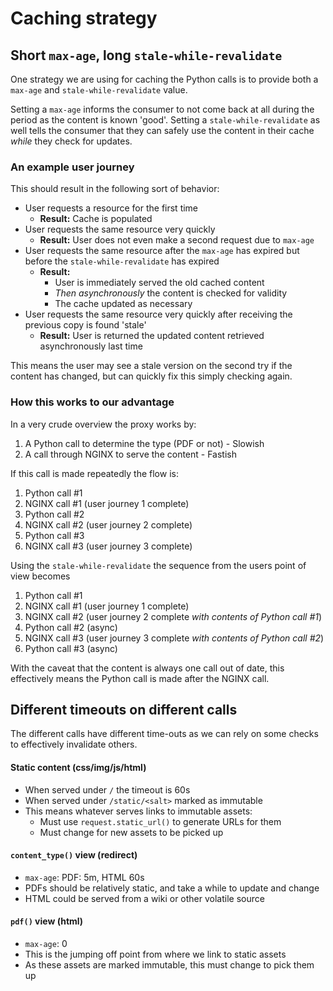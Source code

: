 # Caching strategy

## Short `max-age`, long `stale-while-revalidate`

One strategy we are using for caching the Python calls is to provide both a
`max-age` and `stale-while-revalidate` value.

Setting a `max-age` informs the consumer to not come back at all during the
period as the content is known 'good'. Setting a `stale-while-revalidate` as well
tells the consumer that they can safely use the content in their cache _while_ they check for updates.

### An example user journey

This should result in the following sort of behavior:

 * User requests a resource for the first time
    * __Result:__ Cache is populated
 * User requests the same resource very quickly
    * __Result:__ User does not even make a second request due to `max-age`
 * User requests the same resource after the `max-age` has expired but before
   the `stale-while-revalidate` has expired
   * __Result:__
     * User is immediately served the old cached content
     * _Then asynchronously_ the content is checked for validity
     * The cache updated as necessary
 * User requests the same resource very quickly after receiving the previous copy is found 'stale'
   * __Result:__ User is returned the updated content retrieved asynchronously last time


This means the user may see a stale version on the second try if the content has changed,
but can quickly fix this simply checking again.

### How this works to our advantage

In a very crude overview the proxy works by:

 1. A Python call to determine the type (PDF or not) - Slowish
 2. A call through NGINX to serve the content - Fastish

If this call is made repeatedly the flow is:

 1. Python call #1
 2. NGINX call #1 (user journey 1 complete)
 3. Python call #2
 4. NGINX call #2 (user journey 2 complete)
 5. Python call #3
 6. NGINX call #3 (user journey 3 complete)


Using the `stale-while-revalidate` the sequence from the users point of view becomes

 1. Python call #1
 2. NGINX call #1 (user journey 1 complete)
 3. NGINX call #2 (user journey 2 complete _with contents of Python call #1_)
 4. Python call #2 (async)
 5. NGINX call #3 (user journey 3 complete _with contents of Python call #2_)
 6. Python call #3 (async)

With the caveat that the content is always one call out of date, this effectively
means the Python call is made after the NGINX call.

## Different timeouts on different calls

The different calls have different time-outs as we can rely on some checks to
effectively invalidate others.

#### Static content (css/img/js/html)

 * When served under `/` the timeout is 60s
 * When served under `/static/<salt>` marked as immutable
 * This means whatever serves links to immutable assets:
    * Must use `request.static_url()` to generate URLs for them
    * Must change for new assets to be picked up

#### `content_type()` view (redirect)

* `max-age`: PDF: 5m, HTML 60s
* PDFs should be relatively static, and take a while to update and change
* HTML could be served from a wiki or other volatile source

#### `pdf()`  view (html)

* `max-age`: 0
* This is the jumping off point from where we link to static assets
* As these assets are marked immutable, this must change to pick them up